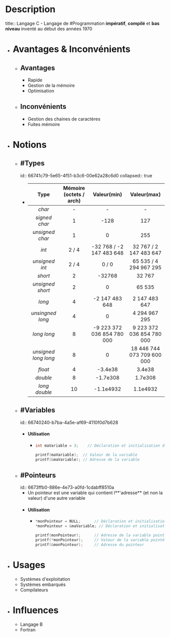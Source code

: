 # Description
title:: Langage C
	- Langage de #Programmation **impératif**, **compilé** et **bas niveau** inventé au début des années 1970
- # Avantages & Inconvénients
	- ## Avantages
		- Rapide
		- Gestion de la mémoire
		- Optimisation
	- ## Inconvénients
		- Gestion des chaines de caractères
		- Fuites mémoire
- # Notions
	- ## #Types
	  id:: 66741c79-5e65-4f51-b3c6-00e62a28c6d0
	  collapsed:: true
		- | **Type** | **Mémoire (octets / arch)** | **Valeur(min)** | **Valeur(max)** |
		  | :---: | :---: | :---: | :---: |
		  | *char* | - | - | - |
		  | *signed char* | 1 | -128 | 127 |
		  | *unsigned char* | 1 | 0 | 255 |
		  | *int* | 2 / 4 | -32 768 / -2 147 483 648 | 32 767 / 2 147 483 647 |
		  | *unsigned int* | 2 / 4 | 0 / 0 | 65 535 / 4 294 967 295 |
		  | *short* | 2 | -32768 | 32 767 |
		  | *unsigned short* | 2 | 0 | 65 535 |
		  | *long* | 4 | -2 147 483 648 | 2 147 483 647 |
		  | *unsingned long* | 4 | 0 | 4 294 967 295 |
		  | *long long* | 8 | -9 223 372 036 854 780 000 | 9 223 372 036 854 780 000 |
		  | *unsigned long long* | 8 | 0 | 18 446 744 073 709 600 000 |
		  | *float* | 4 | -3.4e38 | 3.4e38 |
		  | *double* | 8 | -1.7e308 | 1.7e308 |
		  | *long double* | 10 | -1.1e4932 | 1.1e4932 |
	- ## #Variables
	  id:: 66740240-b7ba-4a5e-af69-4110f0d7b628
		- #### Utilisation
			- ```c
			  int maVariable = 3;	 // Déclaration et initialisation de la variable
			  
			  printf(maVariable);  // Valeur de la variable
			  printf(&maVariable); // Adresse de la variable
			  ```
	- ## #Pointeurs
	  id:: 6673ffb0-886e-4e73-a0fd-1cdabff8510a
		- Un pointeur est une variable qui contient l**'adresse** (et non la valeur) d'une autre variable
		- #### Utilisation
			- ```c
			  *monPointeur = NULL;		// Déclaration et initialisation du pointeur
			  *monPointeur = &maVariable; // Déclaration et initialisation du pointeur
			  
			  printf(monPointeur);		// Adresse de la variable pointée
			  printf(*monPointeur);		// Valeur de la variable pointée
			  printf(&monPointeur);		// Adresse du pointeur
			  ```
- # Usages
	- Systèmes d'exploitation
	- Systèmes embarqués
	- Compilateurs
- # Influences
	- Langage B
	- Fortran